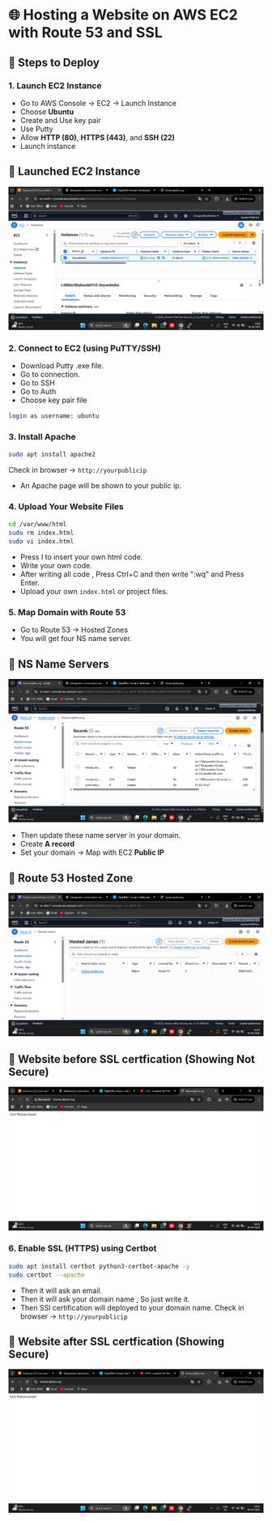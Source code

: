# 🌐 Hosting a Website on AWS EC2 with Route 53 and SSL  

## 🚀 Steps to Deploy

### 1. Launch EC2 Instance  
- Go to AWS Console → EC2 → Launch Instance  
- Choose **Ubuntu**  
- Create and Use key pair
- Use Putty
- Allow **HTTP (80)**, **HTTPS (443)**, and **SSH (22)**  
- Launch instance
## 🚀 Launched EC2 Instance
![EC2 Instance](cloudimages/ec2launchedinstance.png)


### 2. Connect to EC2 (using PuTTY/SSH)  
- Download Putty .exe file.
- Go to connection.
- Go to SSH
- Go to Auth
- Choose key pair file
```bash
login as username: ubuntu
```

### 3. Install Apache  
```bash
sudo apt install apache2
```

Check in browser → `http://yourpublicip`
- An Apache page will be shown to your public ip.

### 4. Upload Your Website Files  
```bash
cd /var/www/html
sudo rm index.html
sudo vi index.html
```
- Press I to insert your own html code.
- Write your own code.
- After writing all code , Press Ctrl+C and then write ":wq" and Press Enter.
- Upload your own `index.html` or project files. 

### 5. Map Domain with Route 53  
- Go to Route 53 → Hosted Zones
- You will get four NS name server.
## 🚀 NS Name Servers
  ![NS Name servers](cloudimages/nsservernamesineroute53hostedzone.png)
- Then update these name server in your domain.
- Create **A record**
- Set your domain → Map with EC2 **Public IP**
## 🚀 Route 53 Hosted Zone
![Route 53 Hosted Zone](cloudimages/route53hostedzone.png)
## 🚀 Website before SSL certfication (Showing Not Secure)
![Webiste before SSL certification](cloudimages/websitebeforesslcertification.png)

### 6. Enable SSL (HTTPS) using Certbot  
```bash
sudo apt install certbot python3-certbot-apache -y
sudo certbot --apache
```
- Then it will ask an email.
- Then it will ask your domain name , So just write it.
- Then SSl certification will deployed to your domain name.
  Check in browser → `http://yourpublicip`

## 🚀 Website after SSL certfication (Showing Secure)
![Webiste after SSL certification](cloudimages/websiteaftersslcertification.png)
